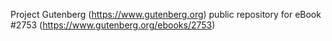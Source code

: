 Project Gutenberg (https://www.gutenberg.org) public repository for eBook #2753 (https://www.gutenberg.org/ebooks/2753)
